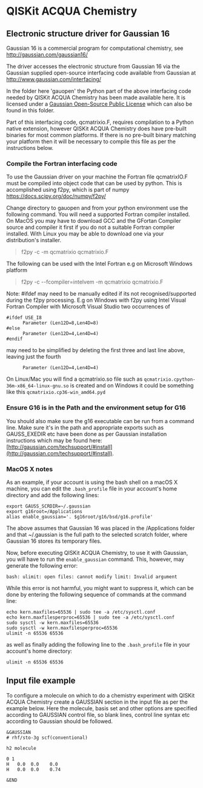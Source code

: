# QISKit ACQUA Chemistry

## Electronic structure driver for Gaussian 16

Gaussian 16 is a commercial program for computational chemistry, see http://gaussian.com/gaussian16/

The driver accesses the electronic structure from Gaussian 16 via the Gaussian supplied open-source interfacing code
available from Gaussian at http://www.gaussian.com/interfacing/

In the folder here 'gauopen' the Python part of the above interfacing code needed by QISKit ACQUA Chemistry has been
made available here. It is licensed under a [Gaussian Open-Source Public License](./gauopen/LICENSE.txt) which can
also be found in this folder.

Part of this interfacing code, qcmatrixio.F, requires compilation to a Python native extension, however
QISKit ACQUA Chemistry does have pre-built binaries for most common platforms. If there is no pre-built binary
matching your platform then it will be necessary to compile this file as per the instructions below.  

### Compile the Fortran interfacing code

To use the Gaussian driver on your machine the Fortran file qcmatrixIO.F must be compiled into object code that can
be used by python. This is accomplished using f2py, which is part of numpy https://docs.scipy.org/doc/numpy/f2py/

Change directory to gauopen and from your python environment use the following command. You will need a supported
Fortran compiler installed. On MacOS you may have to download GCC and the GFortan Compiler source and compiler it first
if you do not a suitable Fortran compiler installed. With Linux you may be able to download one via your distribution's
installer.

>f2py -c -m qcmatrixio qcmatrixio.F

The following can be used with the Intel Fortran e.g on Microsoft Windows platform

>f2py -c --fcompiler=intelvem -m qcmatrixio qcmatrixio.F

Note: #ifdef may need to be manually edited if its not recognised/supported during the f2py processing.
E.g on Windows with f2py using Intel Visual Fortran Compiler with Microsoft Visual Studio two occurrences of 
```
#ifdef USE_I8
      Parameter (Len12D=8,Len4D=8)
#else
      Parameter (Len12D=4,Len4D=4)
#endif
```
may need to be simplified by deleting the first three and last line above, leaving just the fourth
```
      Parameter (Len12D=4,Len4D=4)
```

On Linux/Mac you will find a qcmatrixio.so file such as `qcmatrixio.cpython-36m-x86_64-linux-gnu.so` is created and on 
Windows it could be something like this `qcmatrixio.cp36-win_amd64.pyd`

### Ensure G16 is in the Path and the environment setup for G16

You should also make sure the g16 executable can be run from a command line. Make sure it's in the path and appropriate
exports such as GAUSS_EXEDIR etc have been done as per Gaussian installation instructions which may be found here:
[http://gaussian.com/techsupport/#install](http://gaussian.com/techsupport/#install).


### MacOS X notes

As an example, if your account is using the bash shell on a macOS X machine, you can edit the `.bash_profile` file
in your account's home directory and add the following lines:
```
export GAUSS_SCRDIR=~/.gaussian
export g16root=/Applications
alias enable_gaussian='. $g16root/g16/bsd/g16.profile'
```
The above assumes that Gaussian 16 was placed in the /Applications folder and that ~/.gaussian is the full path to
the selected scratch folder, where Gaussian 16 stores its temporary files. 
 
Now, before executing QISKit ACQUA Chemistry, to use it with Gaussian, you will have to run the `enable_gaussian` command.
This, however, may generate the following error:
```
bash: ulimit: open files: cannot modify limit: Invalid argument
```
While this error is not harmful, you might want to suppress it, which can be done by entering the following sequence
of commands at the command line:
```
echo kern.maxfiles=65536 | sudo tee -a /etc/sysctl.conf
echo kern.maxfilesperproc=65536 | sudo tee -a /etc/sysctl.conf
sudo sysctl -w kern.maxfiles=65536
sudo sysctl -w kern.maxfilesperproc=65536
ulimit -n 65536 65536 
```
as well as finally adding the following line to the `.bash_profile` file in your account's home directory:
```
ulimit -n 65536 65536
```

## Input file example

To configure a molecule on which to do a chemistry experiment with QISKit ACQUA Chemistry create a GAUSSIAN section
in the input file as per the example below. Here the molecule, basis set and other options are specified according
to GAUSSIAN control file, so blank lines, control line syntax etc according to Gaussian should be followed.
```
&GAUSSIAN
# rhf/sto-3g scf(conventional)

h2 molecule

0 1
H   0.0  0.0    0.0
H   0.0  0.0    0.74

&END
```

